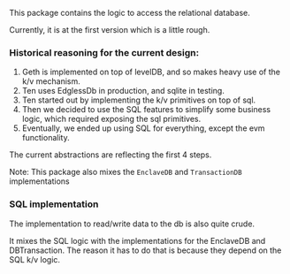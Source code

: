 This package contains the logic to access the relational database.

Currently, it is at the first version which is a little rough.

### Historical reasoning for the current design:

1. Geth is implemented on top of levelDB, and so makes heavy use of the k/v mechanism.
2. Ten uses EdglessDb in production, and sqlite in testing.
3. Ten started out by implementing the k/v primitives on top of sql.
4. Then we decided to use the SQL features to simplify some business logic, which required exposing the sql primitives.
5. Eventually, we ended up using SQL for everything, except the evm functionality.


The current abstractions are reflecting the first 4 steps.

Note: This package also mixes the `EnclaveDB` and `TransactionDB` implementations 

### SQL implementation

The implementation to read/write data to the db is also quite crude.

It mixes the SQL logic with the implementations for the EnclaveDB and DBTransaction. The reason it has to do that
is because they depend on the SQL k/v logic.

